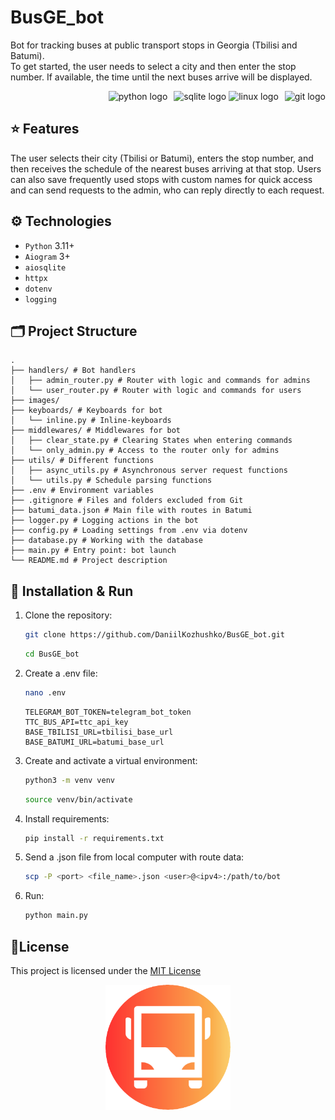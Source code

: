 # BusGE_bot
Bot for tracking buses at public transport stops in Georgia (Tbilisi and Batumi).  
To get started, the user needs to select a city and then enter the stop number. If available, the time until the next buses arrive will be displayed.
<div align="right">
  <img src="https://cdn.jsdelivr.net/gh/devicons/devicon/icons/python/python-original.svg" height="40" alt="python logo"  />
  <img width="2" />
  <img src="https://cdn.jsdelivr.net/gh/devicons/devicon/icons/sqlite/sqlite-original.svg" height="40" alt="sqlite logo"  />
  <img src="https://cdn.jsdelivr.net/gh/devicons/devicon/icons/linux/linux-original.svg" height="40" alt="linux logo"  />
  <img width="2" />
  <img src="https://cdn.jsdelivr.net/gh/devicons/devicon/icons/git/git-original.svg" height="40" alt="git logo"  />
</div>


## ⭐️ Features
The user selects their city (Tbilisi or Batumi), enters the stop number, and then receives the schedule of the nearest buses arriving at that stop.
Users can also save frequently used stops with custom names for quick access and can send requests to the admin, who can reply directly to each request.

## ⚙️ Technologies
- `Python` 3.11+
- `Aiogram` 3+
- `aiosqlite`
- `httpx`
- `dotenv`
- `logging`

## 🗂 Project Structure

```
.
├── handlers/ # Bot handlers
│   ├── admin_router.py # Router with logic and commands for admins
│   └── user_router.py # Router with logic and commands for users
├── images/
├── keyboards/ # Keyboards for bot
│   └── inline.py # Inline-keyboards
├── middlewares/ # Middlewares for bot
│   ├── clear_state.py # Clearing States when entering commands
│   └── only_admin.py # Access to the router only for admins
├── utils/ # Different functions
│   ├── async_utils.py # Asynchronous server request functions
│   └── utils.py # Schedule parsing functions
├── .env # Environment variables
├── .gitignore # Files and folders excluded from Git
├── batumi_data.json # Main file with routes in Batumi
├── logger.py # Logging actions in the bot
├── config.py # Loading settings from .env via dotenv
├── database.py # Working with the database
├── main.py # Entry point: bot launch
└── README.md # Project description
```

## 🚀 Installation & Run

1. Clone the repository:

   ```bash
   git clone https://github.com/DaniilKozhushko/BusGE_bot.git
   ```
   
   ```bash
   cd BusGE_bot
   ```

2. Create a .env file:

   ```bash
   nano .env
   ```

   ```env
   TELEGRAM_BOT_TOKEN=telegram_bot_token
   TTC_BUS_API=ttc_api_key
   BASE_TBILISI_URL=tbilisi_base_url
   BASE_BATUMI_URL=batumi_base_url
   ```
   
3. Create and activate a virtual environment:

   ```bash
   python3 -m venv venv
   ```
   
   ```bash
   source venv/bin/activate
   ```
   
4. Install requirements:

   ```bash
   pip install -r requirements.txt
   ```

5. Send a .json file from local computer with route data:

	```bash
 	scp -P <port> <file_name>.json <user>@<ipv4>:/path/to/bot
 	```
   
6. Run:

	```bash
	python main.py
	```

## 📝License

This project is licensed under the [MIT License](LICENSE)

<p align="center">
  <a href="https://t.me/BusGE_bot" target="_blank" rel="noopener noreferrer">
    <img src="./images/logo.png" width="200" alt="Logo" />
  </a>
</p>
